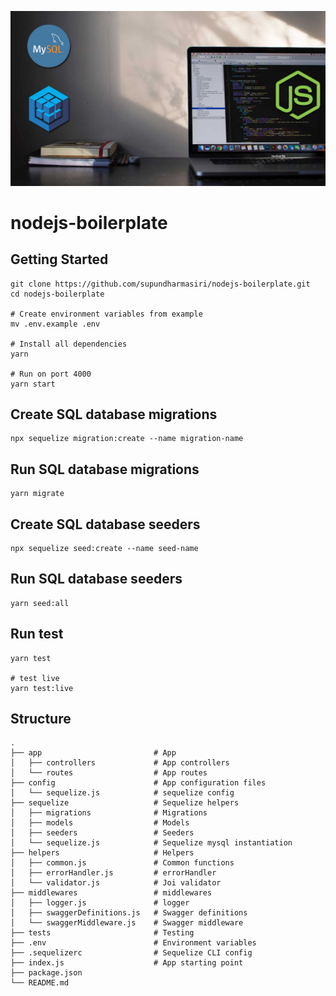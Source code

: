 ![](main.jpg)

# nodejs-boilerplate

## Getting Started

```shell
git clone https://github.com/supundharmasiri/nodejs-boilerplate.git
cd nodejs-boilerplate

# Create environment variables from example
mv .env.example .env

# Install all dependencies
yarn

# Run on port 4000
yarn start
```

## Create SQL database migrations

```shell
npx sequelize migration:create --name migration-name
```

## Run SQL database migrations

```shell
yarn migrate
```

## Create SQL database seeders

```shell
npx sequelize seed:create --name seed-name
```

## Run SQL database seeders

```shell
yarn seed:all
```

## Run test

```shell
yarn test

# test live
yarn test:live
```

## Structure

```
.
├── app                         # App
│   ├── controllers             # App controllers
│   └── routes                  # App routes
├── config                      # App configuration files
│   └── sequelize.js            # sequelize config
├── sequelize                   # Sequelize helpers
│   ├── migrations              # Migrations
│   ├── models                  # Models
│   ├── seeders                 # Seeders
│   └── sequelize.js            # Sequelize mysql instantiation
├── helpers                     # Helpers
│   ├── common.js               # Common functions
│   ├── errorHandler.js         # errorHandler
│   └── validator.js            # Joi validator
├── middlewares                 # middlewares
│   ├── logger.js               # logger
│   ├── swaggerDefinitions.js   # Swagger definitions
│   └── swaggerMiddleware.js    # Swagger middleware
├── tests                       # Testing
├── .env                        # Environment variables
├── .sequelizerc                # Sequelize CLI config
├── index.js                    # App starting point
├── package.json
└── README.md         
```